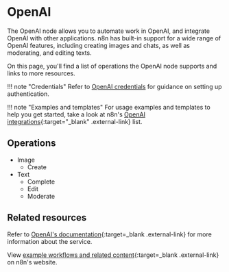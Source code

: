 # OpenAI

The OpenAI node allows you to automate work in OpenAI, and integrate OpenAI with other applications. n8n has built-in support for a wide range of OpenAI features, including creating images and chats, as well as moderating, and editing texts. 

On this page, you'll find a list of operations the OpenAI node supports and links to more resources.

!!! note "Credentials"
    Refer to [OpenAI credentials](/integrations/builtin/credentials/openai/) for guidance on setting up authentication. 

!!! note "Examples and templates"
    For usage examples and templates to help you get started, take a look at n8n's [OpenAI integrations](https://n8n.io/integrations/openai/){:target="_blank" .external-link} list.

## Operations

* Image
	* Create
* Text
	* Complete
	* Edit
	* Moderate

## Related resources

Refer to [OpenAI's documentation](https://beta.openai.com/docs/introduction){:target=_blank .external-link} for more information about the service.
	
View [example workflows and related content](https://n8n.io/integrations/openai/){:target=_blank .external-link} on n8n's website.
